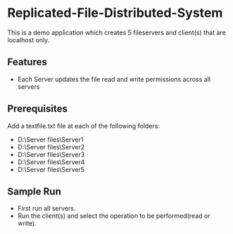# Replicated-File-Distributed-System
This is a demo application which creates 5 fileservers and client(s) that are localhost only.

## Features
* Each Server updates the file read and write permissions across all servers

## Prerequisites
Add a textfile.txt file at each of the following folders:
   * D:\Server files\Server1
   * D:\Server files\Server2
   * D:\Server files\Server3
   * D:\Server files\Server4
   * D:\Server files\Server5
   
## Sample Run
* First run all servers.
* Run the client(s) and select the operation to be performed(read or write).

